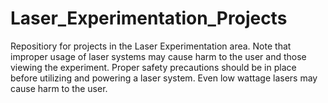 # Laser_Experimentation_Projects
Repositiory for projects in the Laser Experimentation area. Note that improper usage of laser systems may cause harm to the user and those viewing the experiment. Proper safety precautions should be in place before utilizing and powering a laser system. Even low wattage lasers may cause harm to the user.
